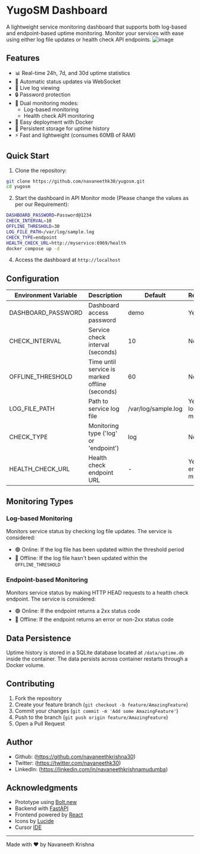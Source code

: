 # YugoSM Dashboard

A lightweight service monitoring dashboard that supports both log-based and endpoint-based uptime monitoring. Monitor your services with ease using either log file updates or health check API endpoints.
![image](https://github.com/user-attachments/assets/043b53d4-8133-4d5a-927b-25be9abb8066)

## Features
- 📊 Real-time 24h, 7d, and 30d uptime statistics
- 🔄 Automatic status updates via WebSocket
- 📝 Live log viewing
- 🔒 Password protection
- 🎯 Dual monitoring modes:
  - Log-based monitoring
  - Health check API monitoring
- 🐳 Easy deployment with Docker
- 💾 Persistent storage for uptime history
- ⚡ Fast and lightweight (consumes 60MB of RAM)

## Quick Start

1. Clone the repository:
```bash
git clone https://github.com/navaneethk30/yugosm.git
cd yugosm
```

2. Start the dashboard in API Monitor mode (Please change the values as per our Requirement):
```bash
DASHBOARD_PASSWORD=Password@1234
CHECK_INTERVAL=10
OFFLINE_THRESHOLD=30
LOG_FILE_PATH=/var/log/sample.log
CHECK_TYPE=endpoint
HEALTH_CHECK_URL=http://myservice:6969/health
docker compose up -d
```

4. Access the dashboard at `http://localhost`

## Configuration

| Environment Variable | Description | Default | Required |
|---------------------|-------------|---------|----------|
| DASHBOARD_PASSWORD | Dashboard access password | demo | Yes |
| CHECK_INTERVAL | Service check interval (seconds) | 10 | No |
| OFFLINE_THRESHOLD | Time until service is marked offline (seconds) | 60 | No |
| LOG_FILE_PATH | Path to service log file | /var/log/sample.log | Yes (for log mode) |
| CHECK_TYPE | Monitoring type ('log' or 'endpoint') | log | No |
| HEALTH_CHECK_URL | Health check endpoint URL | - | Yes (for endpoint mode) |

## Monitoring Types

### Log-based Monitoring
Monitors service status by checking log file updates. The service is considered:
- 🟢 Online: If the log file has been updated within the threshold period
- 🔴 Offline: If the log file hasn't been updated within the `OFFLINE_THRESHOLD`


### Endpoint-based Monitoring
Monitors service status by making HTTP HEAD requests to a health check endpoint. The service is considered:
- 🟢 Online: If the endpoint returns a 2xx status code
- 🔴 Offline: If the endpoint returns an error or non-2xx status code

## Data Persistence

Uptime history is stored in a SQLite database located at `/data/uptime.db` inside the container. The data persists across container restarts through a Docker volume.

## Contributing

1. Fork the repository
2. Create your feature branch (`git checkout -b feature/AmazingFeature`)
3. Commit your changes (`git commit -m 'Add some AmazingFeature'`)
4. Push to the branch (`git push origin feature/AmazingFeature`)
5. Open a Pull Request

## Author

- Github: (https://github.com/navaneethkrishna30)
- Twitter: (https://twitter.com/navaneethk30)
- LinkedIn: (https://linkedin.com/in/navaneethkrishnamudumba)

## Acknowledgments

- Prototype using [Bolt.new](https://bolt.new/)
- Backend with [FastAPI](https://fastapi.tiangolo.com/)
- Frontend powered by [React](https://reactjs.org/)
- Icons by [Lucide](https://lucide.dev/)
- Cursor [IDE](https://www.cursor.com/)

---
Made with ❤️ by Navaneeth Krishna
